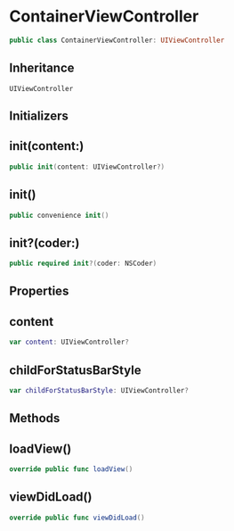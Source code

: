 # ContainerViewController

``` swift
public class ContainerViewController: UIViewController
```

## Inheritance

`UIViewController`

## Initializers

## init(content:)

``` swift
public init(content: UIViewController?)
```

## init()

``` swift
public convenience init()
```

## init?(coder:)

``` swift
public required init?(coder: NSCoder)
```

## Properties

## content

``` swift
var content: UIViewController?
```

## childForStatusBarStyle

``` swift
var childForStatusBarStyle: UIViewController?
```

## Methods

## loadView()

``` swift
override public func loadView()
```

## viewDidLoad()

``` swift
override public func viewDidLoad()
```

